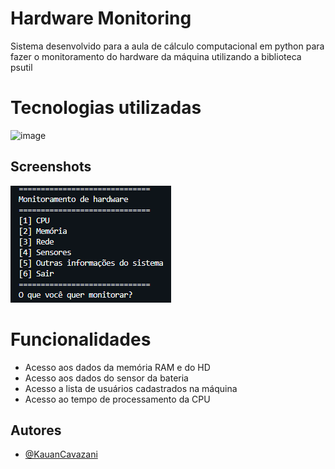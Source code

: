 # Hardware Monitoring

Sistema desenvolvido para a aula de cálculo computacional em python para fazer o monitoramento do hardware da máquina utilizando a biblioteca psutil

# Tecnologias utilizadas

![image](https://img.shields.io/badge/Python-14354C?style=for-the-badge&logo=python&logoColor=white)

## Screenshots

![App Screenshot](./assets/screenshot.png)

# Funcionalidades

- Acesso aos dados da memória RAM e do HD
- Acesso aos dados do sensor da bateria
- Acesso a lista de usuários cadastrados na máquina
- Acesso ao tempo de processamento da CPU

## Autores

- [@KauanCavazani](https://www.github.com/KauanCavazani)